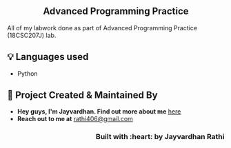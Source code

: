 <h2 align="center">Advanced Programming Practice</h2>

All of my labwork done as part of Advanced Programming Practice (18CSC207J) lab.


## :bulb: Languages used

- Python

<!-- CONTACT --> 
## :man: Project Created & Maintained By

- **Hey guys, I'm Jayvardhan. Find out more about me** [ here](https://linkedin.com/in/rathi406)  
- **Reach out to me at** [rathi406@gmail.com](rathi406@gmail.com)  


<h3 align="right">Built with :heart: by Jayvardhan Rathi</h3>
